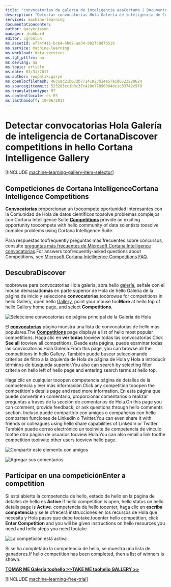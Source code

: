 ```yaml
---
title: "convocatorias de galería de inteligencia aaaCortana | Documentos de Microsoft"
description: "Detectar convocatorias Hola Galería de inteligencia de Cortana."
services: machine-learning
documentationcenter: 
author: garyericson
manager: jhubbard
editor: cgronlun
ms.assetid: ef74f411-bce4-4b02-aa34-902fc8d7b519
ms.service: machine-learning
ms.workload: data-services
ms.tgt_pltfrm: na
ms.devlang: na
ms.topic: article
ms.date: 03/31/2017
ms.author: roopalik;garye
ms.openlocfilehash: 4631ac21b672b77141023d14e57a1d6523220624
ms.sourcegitcommit: 523283cc1b3c37c428e77850964dc1c33742c5f0
ms.translationtype: MT
ms.contentlocale: es-ES
ms.lasthandoff: 10/06/2017
---
```

# <a name="discover-competitions-in-hello-cortana-intelligence-gallery"></a><span data-ttu-id="d6a27-103">Detectar convocatorias Hola Galería de inteligencia de Cortana</span><span class="sxs-lookup"><span data-stu-id="d6a27-103">Discover competitions in hello Cortana Intelligence Gallery</span></span>
[!INCLUDE [machine-learning-gallery-item-selector](../../includes/machine-learning-gallery-item-selector.md)]

## <a name="cortana-intelligence-competitions"></a><span data-ttu-id="d6a27-104">Competiciones de Cortana Intelligence</span><span class="sxs-lookup"><span data-stu-id="d6a27-104">Cortana Intelligence Competitions</span></span>
<span data-ttu-id="d6a27-105">**[Convocatorias](https://gallery.cortanaintelligence.com/competitions)**  proporcionan un toocompete oportunidad interesantes con la Comunidad de Hola de datos científicos toosolve problemas complejos con Cortana Intelligence Suite.</span><span class="sxs-lookup"><span data-stu-id="d6a27-105">**[Competitions](https://gallery.cortanaintelligence.com/competitions)** provide an exciting opportunity toocompete with hello community of data scientists toosolve complex problems using Cortana Intelligence Suite.</span></span>

<span data-ttu-id="d6a27-106">Para respuestas toofrequently preguntas más frecuentes sobre concursos, consulte [preguntas más frecuentes de Microsoft Cortana Intelligence convocatorias](machine-learning-competition-faq.md).</span><span class="sxs-lookup"><span data-stu-id="d6a27-106">For answers toofrequently-asked questions about Competitions, see [Microsoft Cortana Intelligence Competitions FAQ](machine-learning-competition-faq.md).</span></span>

## <a name="discover"></a><span data-ttu-id="d6a27-107">Descubra</span><span class="sxs-lookup"><span data-stu-id="d6a27-107">Discover</span></span>
  <span data-ttu-id="d6a27-108">toobrowse para convocatorias Hola galería, abra hello [galería](http://gallery.cortanaintelligence.com), señale con el mouse demasiado**más** en parte superior de Hola de hello Galería de la página de inicio y seleccione **convocatorias**.</span><span class="sxs-lookup"><span data-stu-id="d6a27-108">toobrowse for competitions in hello Gallery, open hello [Gallery](http://gallery.cortanaintelligence.com), point your mouse too**More** at hello top of hello Gallery home page, and select **Competitions**.</span></span>

![Seleccione convocatorias de página principal de la Galería de Hola](media/machine-learning-gallery-competitions/select-competitions-in-gallery.png)

 <span data-ttu-id="d6a27-110">El  **[convocatorias](https://gallery.cortanaintelligence.com/competitions)**  página muestra una lista de convocatorias de hello más populares.</span><span class="sxs-lookup"><span data-stu-id="d6a27-110">The **[Competitions](https://gallery.cortanaintelligence.com/competitions)** page displays a list of hello most popular competitions.</span></span>
<span data-ttu-id="d6a27-111">Haga clic en **ver todas** tooview todas las convocatorias.</span><span class="sxs-lookup"><span data-stu-id="d6a27-111">Click **See all** tooview all competitions.</span></span>
<span data-ttu-id="d6a27-112">Desde esta página, puede examinar todas las convocatorias Hola Galería.</span><span class="sxs-lookup"><span data-stu-id="d6a27-112">From this page, you can browse all the competitions in hello Gallery.</span></span> <span data-ttu-id="d6a27-113">También puede buscar seleccionando criterios de filtro a la izquierda de Hola de página de Hola y Hola a introducir términos de búsqueda superior.</span><span class="sxs-lookup"><span data-stu-id="d6a27-113">You also can search by selecting filter criteria on hello left of hello page and entering search terms at hello top.</span></span>

 <span data-ttu-id="d6a27-114">Haga clic en cualquier tooopen competencia página de detalles de la competencia y leer más información.</span><span class="sxs-lookup"><span data-stu-id="d6a27-114">Click any competition tooopen the competition's details page and read more information.</span></span> <span data-ttu-id="d6a27-115">En esta página que puede convertir en comentario, proporcionar comentarios o realizar preguntas a través de la sección de comentarios de Hola.</span><span class="sxs-lookup"><span data-stu-id="d6a27-115">On this page you can comment, provide feedback, or ask questions through hello comments section.</span></span> <span data-ttu-id="d6a27-116">Incluso puede compartirlo con amigos o compañeros con hello comparten funciones de LinkedIn o Twitter.</span><span class="sxs-lookup"><span data-stu-id="d6a27-116">You can even share it with friends or colleagues using hello share capabilities of LinkedIn or Twitter.</span></span> <span data-ttu-id="d6a27-117">También puede correo electrónico un tooinvite de competencia de vínculo toothe otra página de usuarios tooview Hola.</span><span class="sxs-lookup"><span data-stu-id="d6a27-117">You can also email a link toothe competition tooinvite other users tooview hello page.</span></span>

![Compartir este elemento con amigos](media/machine-learning-gallery-how-to-use-contribute-publish/share-links.png)

![Agregar sus comentarios](media/machine-learning-gallery-how-to-use-contribute-publish/comments.png)

## <a name="enter-a-competition"></a><span data-ttu-id="d6a27-120">Participar en una competición</span><span class="sxs-lookup"><span data-stu-id="d6a27-120">Enter a competition</span></span>
<span data-ttu-id="d6a27-121">Si está abierta la competencia de hello, estado de hello en la página de detalles de hello es **Active**.</span><span class="sxs-lookup"><span data-stu-id="d6a27-121">If hello competition is open, hello status on hello details page is **Active**.</span></span> <span data-ttu-id="d6a27-122">competencia de hello tooenter, haga clic en **escriba competencia** y se le ofrecerá instrucciones en los recursos de Hola que necesita y Hola pasos que debe tootake.</span><span class="sxs-lookup"><span data-stu-id="d6a27-122">tooenter hello competition, click **Enter Competition** and you will be given instructions on hello resources you need and hello steps you need tootake.</span></span>

![La competición está activa](media/machine-learning-gallery-competitions/open-competition.png)

<span data-ttu-id="d6a27-124">Si se ha completado la competencia de hello, se muestra una lista de ganadores.</span><span class="sxs-lookup"><span data-stu-id="d6a27-124">If hello competition has been completed, then a list of winners is shown.</span></span>

<span data-ttu-id="d6a27-125">**[TOMAR ME Galería toohello >>](http://gallery.cortanaintelligence.com)**</span><span class="sxs-lookup"><span data-stu-id="d6a27-125">**[TAKE ME toohello GALLERY >>](http://gallery.cortanaintelligence.com)**</span></span>

[!INCLUDE [machine-learning-free-trial](../../includes/machine-learning-free-trial.md)]

